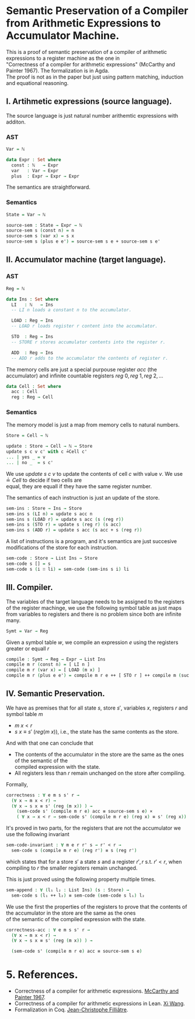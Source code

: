 # Semantic Preservation of a Compiler from Arithmetic Expressions to Accumulator Machine.

This is a proof of semantic preservation of a compiler of arithmetic expressions to a register machine as the one in  
"Correctness of a compiler for arithmetic expressions" (McCarthy and Painter 1967). The formalization is in Agda.   
The proof is not as in the paper but just using pattern matching, induction and equational reasoning.

## I. Artihmetic expressions (source language).
The source language is just natural number arithemtic expressions with additon.

### AST
```Agda
Var = ℕ

data Expr : Set where
  const : ℕ   → Expr
  var   : Var → Expr
  plus  : Expr → Expr → Expr
```

The semantics are straightforward.
### Semantics
```Agda
State = Var → ℕ

source-sem : State → Expr → ℕ
source-sem s (const n) = n
source-sem s (var x) = s x
source-sem s (plus e e') = source-sem s e + source-sem s e'

```

## II. Accumulator machine (target language).
### AST
```Agda
Reg = ℕ

data Ins : Set where
  LI   : ℕ   → Ins
  -- LI n loads a constant n to the accumulator.

  LOAD : Reg → Ins
  -- LOAD r loads register r content into the accumulator.

  STO  : Reg → Ins
  -- STORE r stores accumulator contents into the register r. 

  ADD  : Reg → Ins
  -- ADD r adds to the accumulator the contents of register r.
```


The memory cells are just a special purpouse register $acc$ (the accumulator) and infinite countable registers $reg \ 0, reg \ 1, reg \ 2,...$
```Agda
data Cell : Set where
  acc : Cell
  reg : Reg → Cell
```


### Semantics
The memory model is just a map from memory cells to natural numbers.
```agda
Store = Cell → ℕ

update : Store → Cell → ℕ → Store
update s c v c' with c ≟Cell c'
... | yes _ = v
... | no _  = s c'
```
We use $update \ s \ c \ v$ to update the contents of cell $c$ with value $v$. We use $≟Cell$ to decide if two cells are  
equal, they are equall if they have the same register number.


The semantics of each instruction is just an update of the store.
```agda
sem-ins : Store → Ins → Store
sem-ins s (LI n) = update s acc n
sem-ins s (LOAD r) = update s acc (s (reg r))
sem-ins s (STO r) = update s (reg r) (s acc)
sem-ins s (ADD r) = update s acc (s acc + s (reg r))
```

A list of instructions is a program, and it's semantics are just succesive modifications of the store for each instruction.
```agda
sem-code : Store → List Ins → Store
sem-code s [] = s
sem-code s (i ∷ li) = sem-code (sem-ins s i) li
```

## III. Compiler.
The variables of the target language needs to be assigned to the registers of the register machinge, we use the following symbol
table as just maps from variables to registers and there is no problem since both are infinite many.
```agda
Symt = Var → Reg
```

Given a symbol table $w$, we compile an expression $e$ using the registers greater or equall $r$
```agda
compile : Symt → Reg → Expr → List Ins
compile m r (const n) = [ LI n ]
compile m r (var x) = [ LOAD (m x) ]
compile m r (plus e e') = compile m r e ++ [ STO r ] ++ compile m (suc r) e' ++ [ ADD r ]
```

## IV. Semantic Preservation.
We have as premises that for all state $s$, store $s'$, variables $x$, registers $r$ and symbol table $m$ 
* $m \ x < r$
* $s \ x ≡ s' \ (reg (m \ x))$, i.e., the state has the same contents as the store.

And with that one can conclude that 
* The contents of the accumulator in the store are the same as the ones of the semantic of the  
compiled expression with the state.  
* All registers less than $r$ remain unchanged on the store after compiling.

Formally,
```agda
correctness : ∀ e m s s' r →
  (∀ x → m x < r) →
  (∀ x → s x ≡ s' (reg (m x)) ) →
    (sem-code s' (compile m r e) acc ≡ source-sem s e) ×
    ( ∀ x → x < r → sem-code s' (compile m r e) (reg x) ≡ s' (reg x))
```

It's proved in two parts, for the registers that are not the accumulator we use the following invariant
```agda
sem-code-invariant : ∀ m e r r' s → r' < r →
  sem-code s (compile m r e) (reg r') ≡ s (reg r')
```
which states that for a store $s'$ a state $s$ and a register $r', r$ s.t. $r' < r$, when compiling to $r$ the smaller registers remain
unchanged.

This is just proved using the following property multiple times.
```agda
sem-append : ∀ (l₁ l₂ : List Ins) (s : Store) →
  sem-code s (l₁ ++ l₂) ≡ sem-code (sem-code s l₁) l₂
```

We use the first the properties of the registers to prove that the contents of the accumulator in the store are the same as the ones  
of the semantic of the compiled expression with the state.

```agda
correctness-acc : ∀ e m s s' r →
  (∀ x → m x < r) →
  (∀ x → s x ≡ s' (reg (m x)) ) →

  (sem-code s' (compile m r e) acc ≡ source-sem s e)
```

# 5. References.
* Correctness of a compiler for arithmetic expressions. [McCarthy and Painter 1967](http://jmc.stanford.edu/articles/mcpain/mcpain.pdf).
* Correctness of a compiler for arithmetic expressions in Lean. [Xi Wang](https://kqueue.org/blog/2020/10/15/arithcc/).
* Formalization in Coq. [Jean-Christophe Filliâtre](https://github.com/coq-contribs/mini-compiler).

